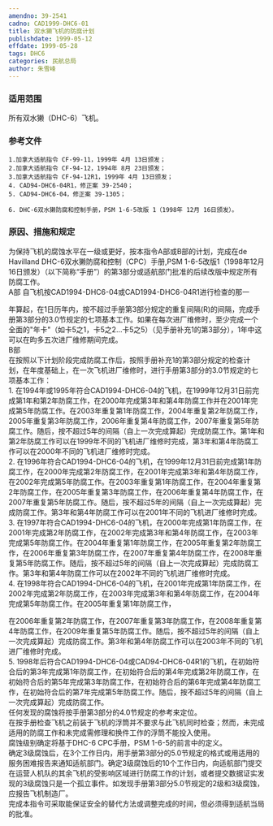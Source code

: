 ```yaml
---
amendno: 39-2541  
cadno: CAD1999-DHC6-01  
title: 双水獭飞机的防腐计划  
publishdate: 1999-05-12  
effdate: 1999-05-28  
tags: DHC6  
categories: 民航总局  
author: 朱雪峰  
---
```

  
### 适用范围  
所有双水獭（DHC-6）飞机。  
  
<!--more-->  
### 参考文件  
    1.加拿大适航指令 CF-99-11，1999年 4月 13日颁发；  
    2.加拿大适航指令 CF-94-12，1994年 8月 23日颁发；  
    3.加拿大适航指令 CF-94-12R1，1999年 4月 13日颁发；  
    4. CAD94-DHC6-04R1，修正案 39-2540；  
    5. CAD94-DHC6-04，修正案 39-1305；  
  
    6. DHC-6双水獭防腐和控制手册，PSM 1-6-5改版 1（1998年 12月 16日颁发）。  
  
### 原因、措施和规定  
为保持飞机的腐蚀水平在一级或更好，按本指令A部或B部的计划，完成在de Havilland DHC-6双水獭防腐和控制（CPC）手册,PSM 1-6-5改版1（1998年12月16日颁发）（以下简称“手册”）的第3部分或适航部门批准的后续改版中规定所有防腐工作。  
A部     自飞机按CAD1994-DHC6-04或CAD1994-DHC6-04R1进行检查的那一  
  
年算起，在1日历年内，按不超过手册第3部分规定的重复间隔(R)的间隔，完成手册第3部分的3.0节规定的七项基本工作。如果在每次进厂维修时，至少完成一个全面的"年卡"（如卡5之1，卡5之2…卡5之5）（见手册补充1的第3部分），1年中这可以在昀多五次进厂维修期间完成。  
B部  
    在按照以下计划阶段完成防腐工作后，按照手册补充1的第3部分规定的检查计划，在年度基础上，在一次飞机进厂维修时，进行手册第3部分的3.0节规定的七项基本工作：  
    1. 在1994年或1995年符合CAD1994-DHC6-04的飞机，在1999年12月31日前完成第1年和第2年防腐工作，在2000年完成第3年和第4年防腐工作并在2001年完成第5年防腐工作。在2003年重复第1年防腐工作，2004年重复第2年防腐工作，2005年重复第3年防腐工作，2006年重复第4年防腐工作，2007年重复第5年防腐工作。随后，按不超过5年的间隔（自上一次完成算起）完成防腐工作。第1年和第2年防腐工作可以在1999年不同的飞机进厂维修时完成，第3年和第4年防腐工作可以在2000年不同的飞机进厂维修时完成。  
    2. 在1996年符合CAD1994-DHC6-04的飞机，在1999年12月31日前完成第1年防腐工作，在2000年完成第2年防腐工作，在2001年完成第3年和第4年防腐工作，在2002年完成第5年防腐工作。在2003年重复第1年防腐工作，在2004年重复第2年防腐工作，在2005年重复第3年防腐工作，在2006年重复第4年防腐工作，在2007年重复第5年防腐工作。随后，按不超过5年的间隔（自上一次完成算起）完成防腐工作。第3年和第4年防腐工作可以在2001年不同的飞机进厂维修时完成。  
    3. 在1997年符合CAD1994-DHC6-04的飞机，在2000年完成第1年防腐工作，在2001年完成第2年防腐工作，在2002年完成第3年和第4年防腐工作，在2003年完成第5年防腐工作。在2004年重复第1年防腐工作，在2005年重复第2年防腐工作，在2006年重复第3年防腐工作，在2007年重复第4年防腐工作，在2008年重复第5年防腐工作。随后，按不超过5年的间隔（自上一次完成算起）完成防腐工作。第3年和第4年防腐工作可以在2002年不同的飞机进厂维修时完成。  
    4. 在1998年符合CAD1994-DHC6-04的飞机，在2001年完成第1年防腐工作，在2002年完成第2年防腐工作，在2003年完成第3年和第4年防腐工作，在2004年完成第5年防腐工作。在2005年重复第1年防腐工作，  
  
  
在2006年重复第2年防腐工作，在2007年重复第3年防腐工作，在2008年重复第4年防腐工作，在2009年重复第5年防腐工作。随后，按不超过5年的间隔（自上一次完成算起）完成防腐工作。第3年和第4年防腐工作可以在2003年不同的飞机进厂维修时完成。  
    5. 1998年后符合CAD1994-DHC6-04或CAD94-DHC6-04R1的飞机，在初始符合后的第3年完成第1年防腐工作，在初始符合后的第4年完成第2年防腐工作，在初始符合后的第5年完成第3年防腐工作，在初始符合后的第6年完成第4年防腐工作，在初始符合后的第7年完成第5年防腐工作。随后，按不超过5年的间隔（自上一次完成算起）完成防腐工作。  
    任何发现的腐蚀将按手册第3部分的4.0节规定的参考来定位。  
    在按手册检查飞机之前装于飞机的浮筒并不要求与此飞机同时检查；然而，未完成适用的防腐工作和未完成需修理和换件工作的浮筒不能投入使用。  
    腐蚀级别确定将基于DHC-6 CPC手册，PSM 1-6-5的前言中的定义。  
    确定3级腐蚀后，在3个工作日内，用手册第3部分的5.0节规定的格式或用适用的服务困难报告来通知适航部门。确定3级腐蚀后的10个工作日内，向适航部门提交在运营人机队的其余飞机的受影响区域进行防腐工作的计划，或者提交数据证实发现的3级腐蚀只是一个孤立事件。如发现手册第3部分5.0节规定的2级和3级腐蚀，应报告飞机制造厂。  
    完成本指令可采取能保证安全的替代方法或调整完成的时间，但必须得到适航当局的批准。  
